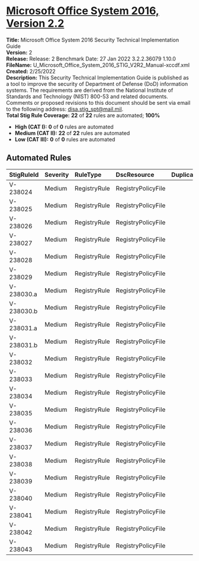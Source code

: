 # [Microsoft Office System 2016, Version 2.2](https://github.com/Microsoft/PowerStig/wiki/Office-System2016-2.2)

**Title:** Microsoft Office System 2016 Security Technical Implementation Guide  
**Version:** 2  
**Release:** Release: 2 Benchmark Date: 27 Jan 2022 3.2.2.36079 1.10.0  
**FileName:** U_Microsoft_Office_System_2016_STIG_V2R2_Manual-xccdf.xml  
**Created:** 2/25/2022  
**Description:** This Security Technical Implementation Guide is published as a tool to improve the security of Department of Defense (DoD) information systems. The requirements are derived from the National Institute of Standards and Technology (NIST) 800-53 and related documents. Comments or proposed revisions to this document should be sent via email to the following address: disa.stig_spt@mail.mil.  
**Total Stig Rule Coverage:** **22** of **22** rules are automated; **100%**

* **High (CAT I):** **0** of **0** rules are automated
* **Medium (CAT II):** **22** of **22** rules are automated
* **Low (CAT III):** **0** of **0** rules are automated

## Automated Rules

| StigRuleId | Severity | RuleType | DscResource | DuplicateOf |
| :---- | :---- | :---- | :---- | :---- |
| V-238024 | Medium | RegistryRule | RegistryPolicyFile |  |
| V-238025 | Medium | RegistryRule | RegistryPolicyFile |  |
| V-238026 | Medium | RegistryRule | RegistryPolicyFile |  |
| V-238027 | Medium | RegistryRule | RegistryPolicyFile |  |
| V-238028 | Medium | RegistryRule | RegistryPolicyFile |  |
| V-238029 | Medium | RegistryRule | RegistryPolicyFile |  |
| V-238030.a | Medium | RegistryRule | RegistryPolicyFile |  |
| V-238030.b | Medium | RegistryRule | RegistryPolicyFile |  |
| V-238031.a | Medium | RegistryRule | RegistryPolicyFile |  |
| V-238031.b | Medium | RegistryRule | RegistryPolicyFile |  |
| V-238032 | Medium | RegistryRule | RegistryPolicyFile |  |
| V-238033 | Medium | RegistryRule | RegistryPolicyFile |  |
| V-238034 | Medium | RegistryRule | RegistryPolicyFile |  |
| V-238035 | Medium | RegistryRule | RegistryPolicyFile |  |
| V-238036 | Medium | RegistryRule | RegistryPolicyFile |  |
| V-238037 | Medium | RegistryRule | RegistryPolicyFile |  |
| V-238038 | Medium | RegistryRule | RegistryPolicyFile |  |
| V-238039 | Medium | RegistryRule | RegistryPolicyFile |  |
| V-238040 | Medium | RegistryRule | RegistryPolicyFile |  |
| V-238041 | Medium | RegistryRule | RegistryPolicyFile |  |
| V-238042 | Medium | RegistryRule | RegistryPolicyFile |  |
| V-238043 | Medium | RegistryRule | RegistryPolicyFile |  |
